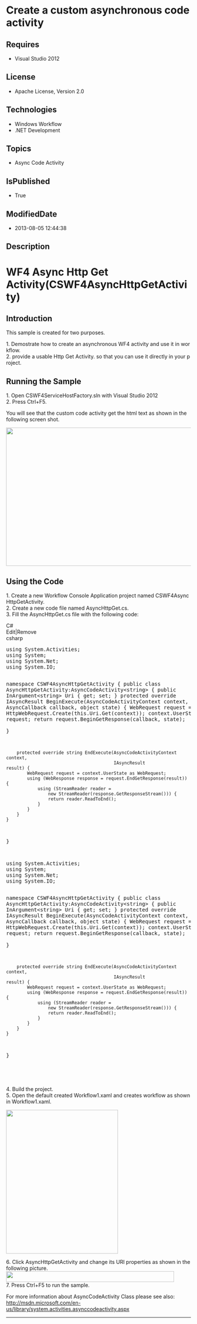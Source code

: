 # Create a custom asynchronous code activity
## Requires
* Visual Studio 2012
## License
* Apache License, Version 2.0
## Technologies
* Windows Workflow
* .NET Development
## Topics
* Async Code Activity
## IsPublished
* True
## ModifiedDate
* 2013-08-05 12:44:38
## Description

<h1>WF4 Async Http Get Activity(CSWF4AsyncHttpGetActivity)</h1>
<h2>Introduction</h2>
<p class="MsoNormal">This&nbsp;sample&nbsp;is&nbsp;created&nbsp;for&nbsp;two&nbsp;purposes.&nbsp;</p>
<p class="MsoNormal">1.&nbsp;Demostrate&nbsp;how&nbsp;to&nbsp;create&nbsp;an&nbsp;asynchronous&nbsp;WF4&nbsp;activity&nbsp;and&nbsp;use&nbsp;it&nbsp;in&nbsp;workflow.&nbsp;<br>
2.&nbsp;provide&nbsp;a&nbsp;usable&nbsp;Http&nbsp;Get&nbsp;Activity.&nbsp;so&nbsp;that&nbsp;you&nbsp;can&nbsp;use&nbsp;it&nbsp;directly&nbsp;in&nbsp;your&nbsp;project.&nbsp;</p>
<h2>Running the Sample</h2>
<p class="MsoNormal">1.&nbsp;Open&nbsp;CSWF4ServiceHostFactory.sln&nbsp;with&nbsp;Visual&nbsp;Studio&nbsp;2012<br>
2.&nbsp;Press&nbsp;Ctrl&#43;F5.<span style=""> </span></p>
<p class="MsoNormal"><span style="">You will see that the custom code activity get the html text as shown in the following screen shot.
</span></p>
<p class="MsoNormal"><span style=""><img src="/site/view/file/93813/1/image.png" alt="" width="576" height="376" align="middle">
</span><span style=""></span></p>
<h2>Using the Code</h2>
<p class="MsoNormal">1.&nbsp;Create&nbsp;a&nbsp;new&nbsp;Workflow&nbsp;Console&nbsp;Application&nbsp;project&nbsp;named&nbsp;CSWF4AsyncHttpGetActivity.&nbsp;<br>
2.&nbsp;Create&nbsp;a&nbsp;new&nbsp;code&nbsp;file&nbsp;named&nbsp;AsyncHttpGet.cs.&nbsp;<br>
3.&nbsp;Fill&nbsp;the&nbsp;AsyncHttpGet.cs&nbsp;file&nbsp;with&nbsp;the&nbsp;following&nbsp;code:</p>
<div class="scriptcode">
<div class="pluginEditHolder" pluginCommand="mceScriptCode">
<div class="title"><span>C#</span></div>
<div class="pluginLinkHolder"><span class="pluginEditHolderLink">Edit</span>|<span class="pluginRemoveHolderLink">Remove</span>
</div>
<span class="hidden">csharp</span>
<pre class="hidden">
using System.Activities;
using System;
using System.Net;
using System.IO;


namespace CSWF4AsyncHttpGetActivity {
    public class AsyncHttpGetActivity:AsyncCodeActivity&lt;string&gt; {
        public InArgument&lt;string&gt; Uri { get; set; }
        protected override IAsyncResult BeginExecute(AsyncCodeActivityContext context, 
                                                     AsyncCallback            callback, 
                                                     object                   state) {
            WebRequest request = HttpWebRequest.Create(this.Uri.Get(context));
            context.UserState = request;
            return request.BeginGetResponse(callback, state);    
        }


        protected override string EndExecute(AsyncCodeActivityContext context, 
                                             IAsyncResult             result) {
            WebRequest request = context.UserState as WebRequest;
            using (WebResponse response = request.EndGetResponse(result)) {
                using (StreamReader reader = 
                    new StreamReader(response.GetResponseStream())) {
                    return reader.ReadToEnd();
                }
            }
        }
    }
}

</pre>
<pre id="codePreview" class="csharp">
using System.Activities;
using System;
using System.Net;
using System.IO;


namespace CSWF4AsyncHttpGetActivity {
    public class AsyncHttpGetActivity:AsyncCodeActivity&lt;string&gt; {
        public InArgument&lt;string&gt; Uri { get; set; }
        protected override IAsyncResult BeginExecute(AsyncCodeActivityContext context, 
                                                     AsyncCallback            callback, 
                                                     object                   state) {
            WebRequest request = HttpWebRequest.Create(this.Uri.Get(context));
            context.UserState = request;
            return request.BeginGetResponse(callback, state);    
        }


        protected override string EndExecute(AsyncCodeActivityContext context, 
                                             IAsyncResult             result) {
            WebRequest request = context.UserState as WebRequest;
            using (WebResponse response = request.EndGetResponse(result)) {
                using (StreamReader reader = 
                    new StreamReader(response.GetResponseStream())) {
                    return reader.ReadToEnd();
                }
            }
        }
    }
}

</pre>
</div>
</div>
<div class="endscriptcode">&nbsp;</div>
<p class="MsoNormal" style="">4. Build the project.<br>
5<span style="">.</span> Open the default created Workflow1.xaml and create<span style="">s</span> workflow as shown in Workflow1.xaml.<span style="">
</span></p>
<p class="MsoNormal" style=""><span style=""><img src="/site/view/file/93814/1/image.png" alt="" width="305" height="391" align="middle">
</span><span style=""></span></p>
<p class="MsoNormal" style=""><span style="">6. Click <span class="SpellE">AsyncHttpGetActivity</span> and change its URI properties as shown in the following picture.<br>
</span><span style=""><img src="/site/view/file/93815/1/image.png" alt="" width="458" height="29" align="middle">
</span><br>
<span style="">7</span>. Press Ctrl&#43;F5 to run the sample. <span style=""></span></p>
<p class="MsoNormal"><span style="">For more information about <span class="SpellE">
AsyncCodeActivity</span> Class please see also<span class="GramE">:</span><br>
</span><a href="http://msdn.microsoft.com/en-us/library/system.activities.asynccodeactivity.aspx">http://msdn.microsoft.com/en-us/library/system.activities.asynccodeactivity.aspx</a><span style="">
</span></p>
<p class="MsoNormal" style=""></p>
<hr>
<div><a href="http://go.microsoft.com/?linkid=9759640" style="margin-top:3px"><img alt="" src="http://bit.ly/onecodelogo">
</a></div>
